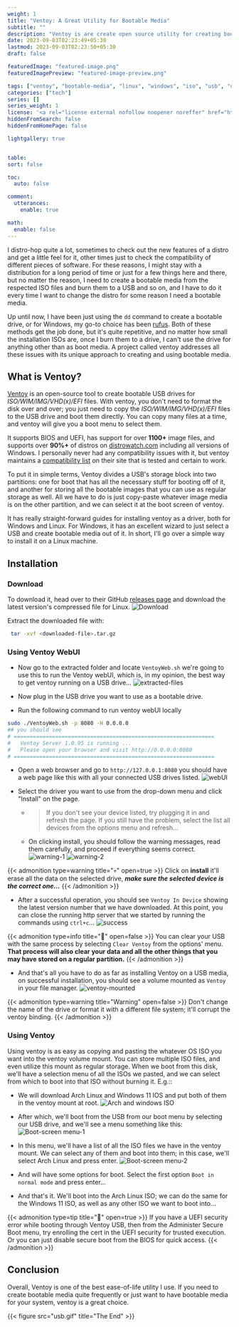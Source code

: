 ```yaml
---
weight: 1
title: "Ventoy: A Great Utility for Bootable Media"
subtitle: ""
description: "Ventoy is are create open source utility for creating bootable media. It has some additional benefits over traditional methods, In this post we are going to get overview of it."
date: 2023-09-03T02:23:49+05:30
lastmod: 2023-09-03T02:23:50+05:30
draft: false

featuredImage: "featured-image.png"
featuredImagePreview: "featured-image-preview.png"

tags: ["ventoy", "bootable-media", "linux", "windows", "iso", "usb", "utility"]
categories: ["tech"]
series: []
series_weight: 1
license: '<a rel="license external nofollow noopener noreffer" href="https://creativecommons.org/licenses/by-nc/4.0/" target="_blank">CC BY-NC 4.0</a>'
hiddenFromSearch: false
hiddenFromHomePage: false

lightgallery: true


table:
sort: false

toc:
  auto: false

comment:
  utterances:
    enable: true

math:
  enable: false
---
```


I distro-hop quite a lot, sometimes to check out the new features of a distro and get a little feel for it, other times just to check the compatibility of different pieces of software. For these reasons, I might stay with a distribution for a long period of time or just for a few things here and there, but no matter the reason, I need to create a bootable media from the respected ISO files and burn them to a USB and so on, and I have to do it every time I want to change the distro for some reason I need a bootable media.

Up until now, I have been just using the `dd` command to create a bootable drive, or for Windows, my go-to choice has been [rufus](https://rufus.ie/). Both of these methods get the job done, but it's quite repetitive, and no matter how small the installation ISOs are, once I burn them to a drive, I can't use the drive for anything other than as boot media. A project called ventoy addresses all these issues with its unique approach to creating and using bootable media.

## What is Ventoy?

[Ventoy](https://www.ventoy.net) is an open-source tool to create bootable USB drives for *ISO/WIM/IMG/VHD(x)/EFI* files. With ventoy, you don't need to format the disk over and over; you just need to copy the *ISO/WIM/IMG/VHD(x)/EFI* files to the USB drive and boot them directly. You can copy many files at a time, and ventoy will give you a boot menu to select them.

It supports BIOS and UEFI, has support for over **1100+** image files, and supports over **90%+** of distros on [distrowatch.com](https://distrowatch.com) including all versions of Windows. I personally never had any compatibility issues with it, but ventoy maintains a [compatibility list](https://www.ventoy.net/en/isolist.html) on their site that is tested and certain to work.

To put it in simple terms, Ventoy divides a USB's storage block into two partitions: one for boot that has all the necessary stuff for booting off of it, and another for storing all the bootable images that you can use as regular storage as well. All we have to do is just copy-paste whatever image media is on the other partition, and we can select it at the boot screen of ventoy.

It has really straight-forward guides for installing ventoy as a driver, both for Windows and Linux. For Windows, it has an excellent wizard to just select a USB and create bootable media out of it. In short, I'll go over a simple way to install it on a Linux machine.

## Installation

### Download

To download it, head over to their GitHub [releases page](https://github.com/ventoy/Ventoy/releases) and download the latest version's compressed file for Linux.
![Download](1_download_ventoy.png)

Extract the downloaded file with:

```bash
 tar -xvf <downloaded-file>.tar.gz
```

### Using Ventoy WebUI

- Now go to the extracted folder and locate `VentoyWeb.sh` we're going to use this to run the Ventoy webUI, which is, in my opinion, the best way to get ventoy running on a USB drive...
![extracted-files](2_extracted.png)

- Now plug in the USB drive you want to use as a bootable drive.

- Run the following command to run ventoy webUI locally

```bash
sudo ./VentoyWeb.sh -p 8080 -H 0.0.0.0
## you should see
# ===============================================================
#   Ventoy Server 1.0.95 is running ...
#   Please open your browser and visit http://0.0.0.0:8080
# ===============================================================
```

- Open a web browser and go to `http://127.0.0.1:8080` you should have a web page like this with all your connected USB drives listed.
![webUI](3_webUI.png)

- Select the driver you want to use from the drop-down menu and click "Install" on the page.
  - > If you don't see your device listed, try plugging it in and refresh the page. If you still have the problem, select the list all devices from the options menu and refresh...
  - On clicking install, you should follow the warning messages, read them carefully, and proceed if everything seems correct.
![warning-1](4_warning_1.png) ![warning-2](4_warning_2.png)

{{< admonition type=warning title="💀" open=true >}}
Click on **install** it'll erase all the data on the selected drive, ***make sure the selected device is the correct one...***
{{< /admonition >}}

- After a successful operation, you should see `Ventoy In Device` showing the latest version number that we have downloaded. At this point, you can close the running http server that we started by running the commands using `ctrl+c`...
![success](5_success.png)

{{< admonition type=info title="📝" open=false >}}
You can clear your USB with the same process by selecting `Clear Ventoy` from the options' menu. **That process will also clear your data and all the other things that you may have stored on a regular partition.**
{{< /admonition >}}

- And that's all you have to do as far as installing Ventoy on a USB media, on successful installation, you should see a volume mounted as `Ventoy` in your file manager.
![ventoy-mounted](6_ventoy-ounted.png)

{{< admonition type=warning title="Warning" open=false >}}
Don't change the name of the drive or format it with a different file system; it'll corrupt the ventoy binding.
{{< /admonition >}}

### Using Ventoy

Using ventoy is as easy as copying and pasting the whatever OS ISO you want into the ventoy volume mount. You can store multiple ISO files, and even utilize this mount as regular storage. When we boot from this disk, we'll have a selection menu of all the ISOs we pasted, and we can select from which to boot into that ISO without burning it. E.g.::

- We will download Arch Linux and Windows 11 IOS and put both of them in the ventoy mount at root.
![Arch and windows ISO](7_different-iso.png)

- After which, we'll boot from the USB from our boot menu by selecting our USB drive, and we'll see a menu something like this:
![Boot-screen menu-1](8_bootscreen-1.png)

- In this menu, we'll have a list of all the ISO files we have in the ventoy mount. We can select any of them and boot into them; in this case, we'll select Arch Linux and press enter.
![Boot-screen menu-2](9_bootscreen-2.png)

- And will have some options for boot. Select the first option `Boot in normal mode` and press enter...

- And that's it. We'll boot into the Arch Linux ISO; we can do the same for the Windows 11 ISO, as well as any other ISO we want to boot into...

{{< admonition type=tip title="🚧" open=true >}}
If you have a UEFI security error while booting through Ventoy USB, then from the Administer Secure Boot menu, try enrolling the cert in the UEFI security for trusted execution. Or you can just disable secure boot from the BIOS for quick access.
{{< /admonition >}}

## Conclusion

Overall, Ventoy is one of the best ease-of-life utility I use. If you need to create bootable media quite frequently or just want to have bootable media for your system, ventoy is a great choice.

{{< figure src="usb.gif" title="The End" >}}
